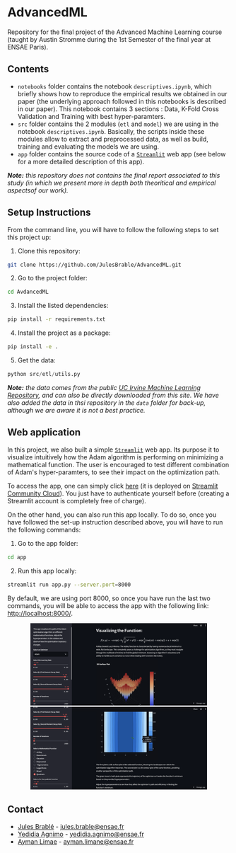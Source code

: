 # AdvancedML
Repository for the final project of the Advanced Machine Learning course (taught by Austin Stromme during the 1st Semester of the final year at ENSAE Paris).

## Contents

* `notebooks` folder contains the notebook `descriptives.ipynb`, which briefly shows how to reproduce the empirical results we obtained in our paper (the underlying approach followed in this notebooks is described in our paper). This notebook contains 3 sections : Data, K-Fold Cross Validation and Training with best hyper-paramters.
* `src` folder contains the 2 modules (`etl` and `model`) we are using in the notebook `descriptives.ipynb`. Basically, the scripts inside these modules allow to extract and preprocessed data, as well as build, training and evaluating the models we are using.
* `app` folder contains the source code of a [`Streamlit`](https://streamlit.io/) web app (see below for a more detailed description of this app).

_**Note:** this repository does not contains the final report associated to this study (in which we present more in depth both theoritical and empirical aspectsof our work)._

## Setup Instructions

From the command line, you will have to follow the following steps to set this project up:

1. Clone this repository:

```bash
git clone https://github.com/JulesBrable/AdvancedML.git
```

2. Go to the project folder:
```bash
cd AvdancedML
```

3. Install the listed dependencies:
   
```bash
pip install -r requirements.txt
```

4. Install the project as a package:
   
```bash
pip install -e .
```

5. Get the data:

```python
python src/etl/utils.py
```

_**Note:** the data comes from the public [UC Irvine Machine Learning Repository](https://archive.ics.uci.edu/dataset/544/estimation+of+obesity+levels+based+on+eating+habits+and+physical+condition), and can also be directly downloaded from this site. We have also added the data in thsi repository in the `data` folder for back-up, although we are aware it is not a best practice._

## Web application

In this project, we also built a simple [`Streamlit`](https://streamlit.io/) web app. Its purpose it to visualize intuitively how the Adam algorithm is performing on minimizing a mathematical function. The user is encouraged to test different combination of Adam's hyper-paramters, to see their impact on the optimization path.

To access the app, one can simply click [here](https://advancedml-optimization.streamlit.app/) (it is deployed on [Streamlit Community Cloud](https://streamlit.io/cloud)). You just have to authenticate yourself before (creating a Streamlit account is completely free of charge).

On the other hand, you can also run this app locally. To do so, once you have followed the set-up instruction described above, you will have to run the following commands:

1. Go to the app folder:

```bash
cd app
```

2. Run this app locally:

```bash
streamlit run app.py --server.port=8000
```

By default, we are using port 8000, so once you have run the last two commands, you will be able to access the app with the following link: [http://localhost:8000/](http://localhost:8000/).

<p align="center">
  <img src="https://github.com/JulesBrable/AdvancedML/blob/main/assets/img/app1.png" width="400" />
  <img src="https://github.com/JulesBrable/AdvancedML/blob/main/assets/img/app2.png" width="400" />
</p>

## Contact

* [Jules Brablé](https://github.com/JulesBrable) - jules.brable@ensae.fr
* [Yedidia Agnimo](https://github.com/Yedson54) - yedidia.agnimo@ensae.fr
* [Ayman Limae](https://github.com/Liaym) - ayman.limane@ensae.fr

